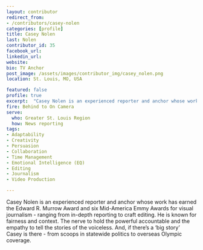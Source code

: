 ```yaml
---
layout: contributor
redirect_from:
- /contributors/casey-nolen
categories: [profile]
title: Casey Nolen
last: Nolen
contributor_id: 35
facebook_url: 
linkedin_url: 
website: 
bio: TV Anchor
post_image: /assets/images/contributor_img/casey_nolen.png
location: St. Louis, MO, USA

featured: false
profile: true
excerpt:  "Casey Nolen is an experienced reporter and anchor whose work has earned the Edward R. Murrow Award."
fire: Behind to On Camera
serve:
  who: Greater St. Louis Region
  how: News reporting
tags:
- Adaptability
- Creativity
- Persuasion
- Collaboration
- Time Management
- Emotional Intelligence (EQ)
- Editing
- Journalism
- Video Production

---
```

Casey Nolen is an experienced reporter and anchor whose work has earned the Edward R. Murrow Award and six Mid-America Emmy Awards for visual journalism - ranging from in-depth reporting to craft editing. He is known for fairness and context. The nerve to hold the powerful accountable and the empathy to tell the stories of the voiceless. And, if there’s a ‘big story’ Casey is there - from scoops in statewide politics to overseas Olympic coverage.